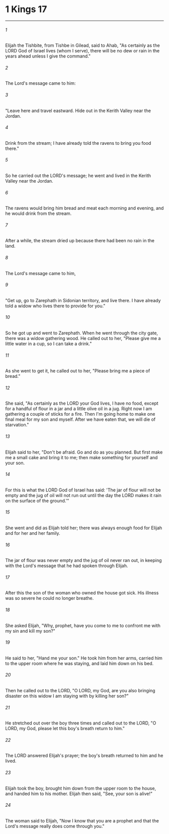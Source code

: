 # 1 Kings 17
***



###### 1 
Elijah the Tishbite, from Tishbe in Gilead, said to Ahab, "As certainly as the LORD God of Israel lives (whom I serve), there will be no dew or rain in the years ahead unless I give the command." 

###### 2 
The Lord's message came to him: 

###### 3 
"Leave here and travel eastward. Hide out in the Kerith Valley near the Jordan. 

###### 4 
Drink from the stream; I have already told the ravens to bring you food there." 

###### 5 
So he carried out the LORD's message; he went and lived in the Kerith Valley near the Jordan. 

###### 6 
The ravens would bring him bread and meat each morning and evening, and he would drink from the stream. 

###### 7 
After a while, the stream dried up because there had been no rain in the land. 

###### 8 
The Lord's message came to him, 

###### 9 
"Get up, go to Zarephath in Sidonian territory, and live there. I have already told a widow who lives there to provide for you." 

###### 10 
So he got up and went to Zarephath. When he went through the city gate, there was a widow gathering wood. He called out to her, "Please give me a little water in a cup, so I can take a drink." 

###### 11 
As she went to get it, he called out to her, "Please bring me a piece of bread." 

###### 12 
She said, "As certainly as the LORD your God lives, I have no food, except for a handful of flour in a jar and a little olive oil in a jug. Right now I am gathering a couple of sticks for a fire. Then I'm going home to make one final meal for my son and myself. After we have eaten that, we will die of starvation." 

###### 13 
Elijah said to her, "Don't be afraid. Go and do as you planned. But first make me a small cake and bring it to me; then make something for yourself and your son. 

###### 14 
For this is what the LORD God of Israel has said: 'The jar of flour will not be empty and the jug of oil will not run out until the day the LORD makes it rain on the surface of the ground.'" 

###### 15 
She went and did as Elijah told her; there was always enough food for Elijah and for her and her family. 

###### 16 
The jar of flour was never empty and the jug of oil never ran out, in keeping with the Lord's message that he had spoken through Elijah. 

###### 17 
After this the son of the woman who owned the house got sick. His illness was so severe he could no longer breathe. 

###### 18 
She asked Elijah, "Why, prophet, have you come to me to confront me with my sin and kill my son?" 

###### 19 
He said to her, "Hand me your son." He took him from her arms, carried him to the upper room where he was staying, and laid him down on his bed. 

###### 20 
Then he called out to the LORD, "O LORD, my God, are you also bringing disaster on this widow I am staying with by killing her son?" 

###### 21 
He stretched out over the boy three times and called out to the LORD, "O LORD, my God, please let this boy's breath return to him." 

###### 22 
The LORD answered Elijah's prayer; the boy's breath returned to him and he lived. 

###### 23 
Elijah took the boy, brought him down from the upper room to the house, and handed him to his mother. Elijah then said, "See, your son is alive!" 

###### 24 
The woman said to Elijah, "Now I know that you are a prophet and that the Lord's message really does come through you."
